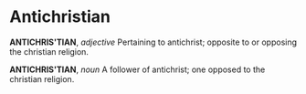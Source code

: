 # Antichristian

**ANTICHRIS'TIAN**, _adjective_ Pertaining to antichrist; opposite to or opposing the christian religion.

**ANTICHRIS'TIAN**, _noun_ A follower of antichrist; one opposed to the christian religion.
